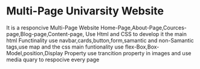 # Multi-Page Univarsity Website
It is a responcive Multi-Page Website Home-Page,About-Page,Cources-page,Blog-page,Content-page, Use Html and CSS to develop it the main html Functinality use navbar,cards,button,form,samantic and non-Samantic tags,use map and the  css main funtionality use flex-Box,Box-Model,position,Display Property use trancition property in images and use media quary to respocive every page
